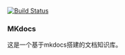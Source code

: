 [![Build Status](https://travis-ci.org/linuxermaster/cloudnativecosystem_mkdocs.svg?branch=master)](https://travis-ci.org/linuxermaster/cloudnativecosystem_mkdocs)


### MKdocs
这是一个基于mkdocs搭建的文档知识库。